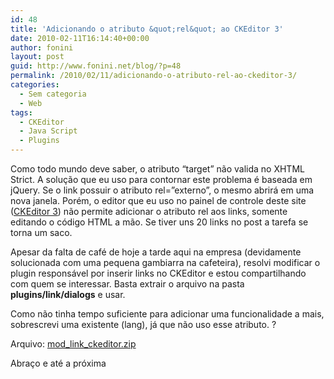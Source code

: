 ```yaml
---
id: 48
title: 'Adicionando o atributo &quot;rel&quot; ao CKEditor 3'
date: 2010-02-11T16:14:40+00:00
author: fonini
layout: post
guid: http://www.fonini.net/blog/?p=48
permalink: /2010/02/11/adicionando-o-atributo-rel-ao-ckeditor-3/
categories:
  - Sem categoria
  - Web
tags:
  - CKEditor
  - Java Script
  - Plugins
---
```

Como todo mundo deve saber, o atributo &#8220;target&#8221; não valida no XHTML Strict. A solução que eu uso para contornar este problema é baseada em jQuery. Se o link possuir o atributo rel=&#8221;externo&#8221;, o mesmo abrirá em uma nova janela. Porém, o editor que eu uso no painel de controle deste site (<a href="http://www.ckeditor.com" rel="externo">CKEditor 3</a>) não permite adicionar o atributo rel aos links, somente editando o código HTML a mão. Se tiver uns 20 links no post a tarefa se torna um saco.

Apesar da falta de café de hoje a tarde aqui na empresa (devidamente solucionada com uma pequena gambiarra na cafeteira), resolvi modificar o plugin responsável por inserir links no CKEditor e estou compartilhando com quem se interessar. Basta extrair o arquivo na pasta **plugins/link/dialogs** e usar.

Como não tinha tempo suficiente para adicionar uma funcionalidade a mais, sobrescrevi uma existente (lang), já que não uso esse atributo. ?

Arquivo: [mod\_link\_ckeditor.zip](http://www.fonini.net/labs/mod_link_ckeditor.zip)

Abraço e até a próxima